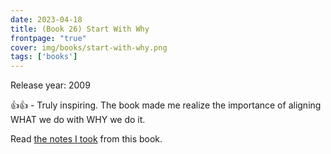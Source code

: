 ```yaml
---
date: 2023-04-18
title: (Book 26) Start With Why
frontpage: "true"
cover: img/books/start-with-why.png
tags: ['books']
---
```


Release year: 2009

👍👍 - Truly inspiring. The book made me realize the importance of aligning WHAT we do with WHY we do it.

Read [the notes I took](https://drive.google.com/file/d/1fc9cai66GG-ManvsnNVpRa57EnG6dcO3/view?usp=drive_link) from this book.
